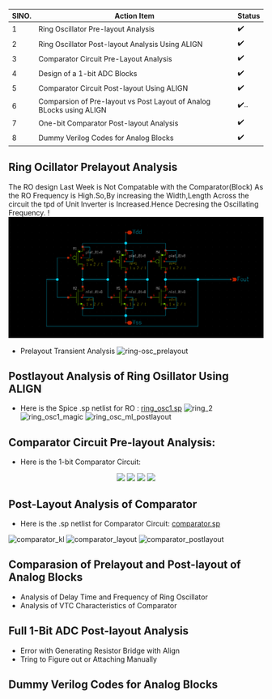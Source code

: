 
|SINO.|Action Item|Status|
|-----|-----------|------|
|1    |Ring Oscillator Pre-layout Analysis|:heavy_check_mark:|
|2    |Ring Oscillator Post-layout Analysis Using ALIGN |:heavy_check_mark:|
|3    |Comparator Circuit Pre-Layout Analysis|:heavy_check_mark:|
|4    |Design of a 1-bit ADC Blocks|:heavy_check_mark:|
|5    |Comparator Circuit Post-layout Using ALIGN|:heavy_check_mark:|
|6    |Comparsion of Pre-layout vs Post Layout of Analog BLocks using ALIGN|:heavy_check_mark:..|
|7    |One-bit Comparator Post-layout Analysis|:heavy_check_mark:|
|8    |Dummy Verilog Codes for Analog Blocks|:heavy_check_mark:|
## Ring Ocillator Prelayout Analysis
The RO design Last Week is Not Compatable with the Comparator(Block) As the RO Frequency is High.So,By increasing the Width,Length Across the circuit the tpd of Unit Inverter is Increased.Hence Decresing the Oscillating Frequency.
!<img src="https://github.com/Jayanth-sharma/msvsd2stepadc/blob/main/Week5/images/ring_0sc_prelayout.png">
- Prelayout Transient Analysis
![ring-osc_prelayout](https://user-images.githubusercontent.com/53760504/228714777-5884a25c-92ae-420a-a92a-2064283297c5.png)
## Postlayout Analysis of Ring Osillator Using ALIGN
- Here is the Spice .sp netlist for RO : [ring_osc1.sp](https://github.com/Jayanth-sharma/msvsd2stepadc/tree/main/Week5/images/mag/ALIGN)
![ring_2](https://user-images.githubusercontent.com/53760504/228715114-b5be0ec7-8e95-46b5-9f6f-a988af74d453.png)
![ring_osc1_magic](https://user-images.githubusercontent.com/53760504/228720076-b83a9658-1394-4258-92af-b871b3e70497.png)
![ring_osc_ml_postlayout](https://user-images.githubusercontent.com/53760504/228715169-e8872c76-5144-4a4d-9a20-248a784172e4.png)
## Comparator Circuit Pre-layout Analysis:
- Here is the 1-bit Comparator Circuit:
<p align="center">
<img src= "https://user-images.githubusercontent.com/53760504/228716849-a03bfe03-a1f0-4ac6-bfab-78fb2d2b88d4.png" width="350">
<img src="https://user-images.githubusercontent.com/53760504/228716884-4230c357-1e4e-48eb-94c3-810e86e883d5.png">
<img src="https://user-images.githubusercontent.com/53760504/228716942-0be4f5b9-3acb-4d17-9e2c-54c10e53a838.png"> 
<img src="https://user-images.githubusercontent.com/53760504/228720447-750100dc-ab1b-4907-a0e9-36c6c84ef520.png">
</p>

## Post-Layout Analysis of Comparator

- Here is the .sp netlist for Comparator Circuit: [comparator.sp](https://github.com/Jayanth-sharma/msvsd2stepadc/tree/main/Week5/images/mag/ALIGN/comparator)

![comparator_kl](https://user-images.githubusercontent.com/53760504/229266019-d87c79d0-bd59-4472-9c2c-a2851d3608d4.png)
![comparator_layout](https://user-images.githubusercontent.com/53760504/229266028-5ffaa99b-0c1b-423f-8dd1-412449ed5730.png)
![comparator_postlayout](https://user-images.githubusercontent.com/53760504/229266479-da9e23d0-3f1a-4e6f-beaa-b49d7c7c5348.png)
## Comparasion of Prelayout and Post-layout of Analog Blocks
- Analysis of Delay Time and Frequency of Ring Oscillator <br/>
- Analysis of VTC Characteristics of Comparator <br/>
## Full 1-Bit ADC Post-layout Analysis
- Error with Generating Resistor Bridge with Align <br/>
- Tring to Figure out or Attaching Manually <br/>
## Dummy Verilog Codes for Analog Blocks

